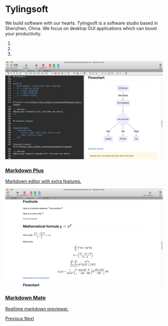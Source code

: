 <div class="jumbotron">
  <h1>Tylingsoft</h1>
  <p>
    We build software with our hearts.
    Tylingsoft is a software studio based in Shenzhen, China.
    We focus on desktop GUI applications which can boost your productivity.
  </p>
</div>

<div id="main-carousel" class="carousel slide" data-ride="carousel">
  <ol class="carousel-indicators">
    <li data-target="#main-carousel" data-slide-to="0" class="active"></li>
    <li data-target="#main-carousel" data-slide-to="1"></li>
    <li data-target="#main-carousel" data-slide-to="2"></li>
  </ol>
  <div class="carousel-inner" role="listbox">
    <div class="item active">
      <a href="/markdown-plus/">
        <img src="/img/mdp/1.png"/>
        <div class="carousel-caption">
          <h3>Markdown Plus</h3>
          <p>Markdown editor with extra features.</p>
        </div>
      </a>
    </div>
    <div class="item">
      <a href="/markdown-mate/">
        <img src="/img/mdm/1.png"/>
        <div class="carousel-caption">
          <h3>Markdown Mate</h3>
          <p>Realtime markdown previewer.</p>
        </div>
      </a>
    </div>
  </div>
  <a class="left carousel-control" href="#main-carousel" role="button" data-slide="prev">
    <span class="glyphicon glyphicon-chevron-left"></span>
    <span class="sr-only">Previous</span>
  </a>
  <a class="right carousel-control" href="#main-carousel" role="button" data-slide="next">
    <span class="glyphicon glyphicon-chevron-right"></span>
    <span class="sr-only">Next</span>
  </a>
</div>

<!-- todo: here list all the apps, responsive grid -->
